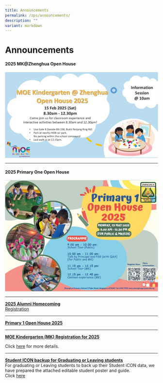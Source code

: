 ```yaml
---
title: Announcements
permalink: /zps/announcements/
description: ""
variant: markdown
---
```

<a id="top"></a>
# Announcements


#### **2025 MK@Zhenghua Open House**
![](/images/MK%20Photos/mk_2025_open_house.jpg)

***
#### **2025 Primary One Open House**
![](/images/Our%20info%20hub/P1%20Matters/2025_P1_Open_House.jpg)

***

[**2025 Alumni Homecoming**](/files/2023%20alumni%20teachers’%20day%20invite.pdf)<br>
[Registration](https://forms.moe.edu.sg/forms/Jq25ro)

***

[**Primary 1 Open House 2025**](https://www.zhenghuapri.moe.edu.sg/our-info-hub/Information-for-Parents/Open-House-2023/)

* * *

[**MOE Kindergarten (MK) Registration for 2025**](https://zhenghuapri.moe.edu.sg/zps/announcements#)

Click&nbsp;<a href="/zps/announcements/moe-kindergarten-mk-registration-for-2023/" target="_blank">here</a>&nbsp;for more details.


* * *

[**Student ICON backup for Graduating or Leaving students**](#top)<br>For graduating or Leaving students to back up their Student iCON data, we have prepared the attached editable student poster and guide.<br> Click <a href="/zps/announcements/student-icon-backup-for-graduating-or-leaving-students/" target="_blank">here</a><br clear="left">